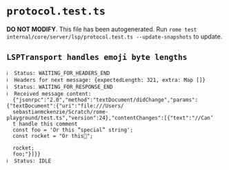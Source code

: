 # `protocol.test.ts`

**DO NOT MODIFY**. This file has been autogenerated. Run `rome test internal/core/server/lsp/protocol.test.ts --update-snapshots` to update.

## `LSPTransport handles emoji byte lengths`

```
ℹ  Status: WAITING_FOR_HEADERS_END
ℹ  Headers for next message: {expectedLength: 321, extra: Map []}
ℹ  Status: WAITING_FOR_RESPONSE_END
ℹ  Received message content:
  {"jsonrpc":"2.0","method":"textDocument/didChange","params":{"textDocument":{"uri":"file:///Users/
  sebastianmckenzie/Scratch/rome-playground/test.ts","version":24},"contentChanges":[{"text":"//Can’
  t handle this comment
  const foo = 'Or this “special” string';
  const rocket = "Or this🚀";

  rocket;
  foo;"}]}}
ℹ  Status: IDLE

```

